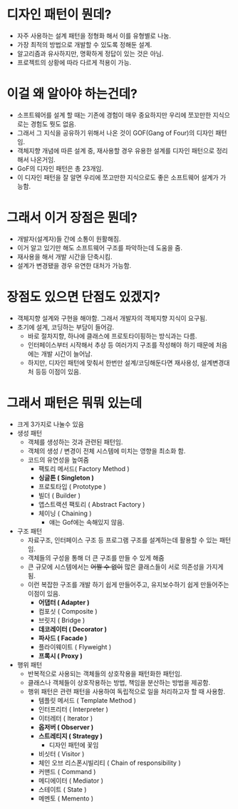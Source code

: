 # 디자인 패턴이 뭔데?

-   자주 사용하는 설계 패턴을 정형화 해서 이를 유형별로 나눔.
-   가장 최적의 방법으로 개발할 수 있도록 정해둔 설계.
-   알고리즘과 유사하지만, 명확하게 정답이 있는 것은 아님.
-   프로젝트의 상황에 따라 다르게 적용이 가능.

# 이걸 왜 알아야 하는건데?

-   소프트웨어를 설계 할 때는 기존에 경험이 매우 중요하지만 우리에 쪼꼬만한 지식으로는 경험도 뭣도 없음.
-   그래서 그 지식을 공유하기 위해서 나온 것이 GOF(Gang of Four)의 디자인 패턴임.
-   객체지향 개념에 따른 설계 중, 재사용할 경우 유용한 설계를 디자인 패턴으로 정리해서 나온거임.
-   GoF의 디자인 패턴은 총 23개임.
-   이 디자인 패턴을 잘 알면 우리에 쪼고만한 지식으로도 좋은 소프트웨어 설계가 가능함.

# 그래서 이거 장점은 뭔데?

-   개발자(설계자)들 간에 소통이 원활해짐.
-   이거 알고 있기만 해도 소프트웨어 구조를 파악하는데 도움을 줌.
-   재사용을 해서 개발 시간을 단축시킴.
-   설계가 변경됐을 경우 유연한 대처가 가능함.

# 장점도 있으면 단점도 있겠지?

-   객체지향 설계와 구현을 해야함. 그래서 개발자의 객체지향 지식이 요구됨.
-   초기에 설계, 코딩하는 부담이 들어감.
    -   바로 절차지향, 하나에 클래스에 프로토타이핑하는 방식과는 다름.
    -   인터페이스부터 시작해서 추상 등 여러가지 구조를 작성해야 하기 때문에 처음에는 개발 시간이 늘어남.
    -   하지만, 디자인 패턴에 맞춰서 한번만 설계/코딩해둔다면 재사용성, 설계변경대처 등등 이점이 있음.

# 그래서 패턴은 뭐뭐 있는데

-   크게 3가지로 나눌수 있음
-   생성 패턴
    -   객체를 생성하는 것과 관련된 패턴임.
    -   객체의 생성 / 변경이 전체 시스템에 미치는 영향을 최소화 함.
    -   코드의 유연성을 높여줌
        -   팩토리 메서드( Factory Method )
        -   **싱글톤 ( Singleton )**
        -   프로토타입 ( Prototype )
        -   빌더 ( Builder )
        -   앱스트랙션 팩토리 ( Abstract Factory )
        -   체이닝 ( Chaining )
            -   얘는 Gof에는 속해있지 않음.
-   구조 패턴
    -   자료구조, 인터페이스 구조 등 프로그램 구조를 설계하는데 활용할 수 있는 패턴임.
    -   객체들의 구성을 통해 더 큰 구조를 만들 수 있게 해줌
    -   큰 규모에 시스템에서는 ~~어쩔 수 없이~~ 많은 클래스들이 서로 의존성을 가지게 됨.
    -   이런 복잡한 구조를 개발 하기 쉽게 만들어주고, 유지보수하기 쉽게 만들어주는 이점이 있음.
        -   **어댑터 ( Adapter )**
        -   컴포싯 ( Composite )
        -   브릿지 ( Bridge )
        -   **데코레이터 ( Decorator )**
        -   **파사드 ( Facade )**
        -   플라이웨이트 ( Flyweight )
        -   **프록시 ( Proxy )**
-   행위 패턴
    -   반복적으로 사용되는 객체들의 상호작용을 패턴화한 패턴임.
    -   클래스나 객체들이 상호작용하는 방법, 책임을 분산하는 방법을 제공함.
    -   행위 패턴은 관련 패턴을 사용하여 독립적으로 일을 처리하고자 할 때 사용함.
        -   템플릿 메서드 ( Template Method )
        -   인터프리터 ( Interpreter )
        -   이터레터 ( Iterator )
        -   **옵저버 ( Observer )**
        -   **스트레티지 ( Strategy )**
            -   디자인 패턴에 꽃임
        -   비싯터 ( Visitor )
        -   체인 오브 리스폰시빌리티 ( Chain of responsibility )
        -   커맨드 ( Command )
        -   메디에이터 ( Mediator )
        -   스테이트 ( State )
        -   메멘토 ( Memento )
